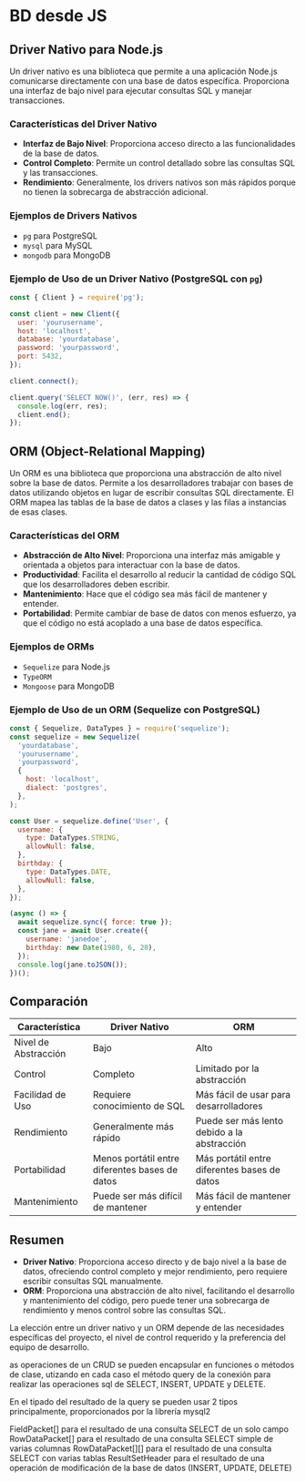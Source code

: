 # BD desde JS

## Driver Nativo para Node.js

Un driver nativo es una biblioteca que permite a una aplicación Node.js comunicarse directamente con una base de datos específica. Proporciona una interfaz de bajo nivel para ejecutar consultas SQL y manejar transacciones.

### Características del Driver Nativo

-   **Interfaz de Bajo Nivel**: Proporciona acceso directo a las funcionalidades de la base de datos.
-   **Control Completo**: Permite un control detallado sobre las consultas SQL y las transacciones.
-   **Rendimiento**: Generalmente, los drivers nativos son más rápidos porque no tienen la sobrecarga de abstracción adicional.

### Ejemplos de Drivers Nativos

-   `pg` para PostgreSQL
-   `mysql` para MySQL
-   `mongodb` para MongoDB

### Ejemplo de Uso de un Driver Nativo (PostgreSQL con `pg`)

```javascript
const { Client } = require('pg');

const client = new Client({
  user: 'yourusername',
  host: 'localhost',
  database: 'yourdatabase',
  password: 'yourpassword',
  port: 5432,
});

client.connect();

client.query('SELECT NOW()', (err, res) => {
  console.log(err, res);
  client.end();
});
```

## ORM (Object-Relational Mapping)

Un ORM es una biblioteca que proporciona una abstracción de alto nivel sobre la base de datos. Permite a los desarrolladores trabajar con bases de datos utilizando objetos en lugar de escribir consultas SQL directamente. El ORM mapea las tablas de la base de datos a clases y las filas a instancias de esas clases.

### Características del ORM

-   **Abstracción de Alto Nivel**: Proporciona una interfaz más amigable y orientada a objetos para interactuar con la base de datos.
-   **Productividad**: Facilita el desarrollo al reducir la cantidad de código SQL que los desarrolladores deben escribir.
-   **Mantenimiento**: Hace que el código sea más fácil de mantener y entender.
-   **Portabilidad**: Permite cambiar de base de datos con menos esfuerzo, ya que el código no está acoplado a una base de datos específica.

### Ejemplos de ORMs

-   `Sequelize` para Node.js
-   `TypeORM`
-   `Mongoose` para MongoDB

### Ejemplo de Uso de un ORM (Sequelize con PostgreSQL)

```javascript
const { Sequelize, DataTypes } = require('sequelize');
const sequelize = new Sequelize(
  'yourdatabase',
  'yourusername',
  'yourpassword',
  {
    host: 'localhost',
    dialect: 'postgres',
  },
);

const User = sequelize.define('User', {
  username: {
    type: DataTypes.STRING,
    allowNull: false,
  },
  birthday: {
    type: DataTypes.DATE,
    allowNull: false,
  },
});

(async () => {
  await sequelize.sync({ force: true });
  const jane = await User.create({
    username: 'janedoe',
    birthday: new Date(1980, 6, 20),
  });
  console.log(jane.toJSON());
})();
```

## Comparación

| Característica       | Driver Nativo                                  | ORM                                          |
| -------------------- | ---------------------------------------------- | -------------------------------------------- |
| Nivel de Abstracción | Bajo                                           | Alto                                         |
| Control              | Completo                                       | Limitado por la abstracción                  |
| Facilidad de Uso     | Requiere conocimiento de SQL                   | Más fácil de usar para desarrolladores       |
| Rendimiento          | Generalmente más rápido                        | Puede ser más lento debido a la abstracción  |
| Portabilidad         | Menos portátil entre diferentes bases de datos | Más portátil entre diferentes bases de datos |
| Mantenimiento        | Puede ser más difícil de mantener              | Más fácil de mantener y entender             |

## Resumen

-   **Driver Nativo**: Proporciona acceso directo y de bajo nivel a la base de datos, ofreciendo control completo y mejor rendimiento, pero requiere escribir consultas SQL manualmente.
-   **ORM**: Proporciona una abstracción de alto nivel, facilitando el desarrollo y mantenimiento del código, pero puede tener una sobrecarga de rendimiento y menos control sobre las consultas SQL.


La elección entre un driver nativo y un ORM depende de las necesidades específicas del proyecto, el nivel de control requerido y la preferencia del equipo de desarrollo.


as operaciones de un CRUD se pueden encapsular en funciones o métodos de clase, utizando en cada caso el método query de la conexión para realizar las operaciones sql de SELECT, INSERT, UPDATE y DELETE.

En el tipado del resultado de la query se pueden usar 2 tipos principalmente, proporcionados por la librería mysql2

FieldPacket[] para el resultado de una consulta SELECT de un solo campo
RowDataPacket[] para el resultado de una consulta SELECT simple de varias columnas
RowDataPacket[][] para el resultado de una consulta SELECT con varias tablas
ResultSetHeader para el resultado de una operación de modificación de la base de datos (INSERT, UPDATE, DELETE)
